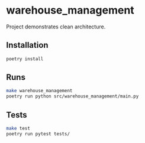 # warehouse_management

Project demonstrates clean architecture.

## Installation

````bash
poetry install
````

## Runs

````bash
make warehouse_management
poetry run python src/warehouse_management/main.py
````

## Tests

````bash
make test
poetry run pytest tests/
````